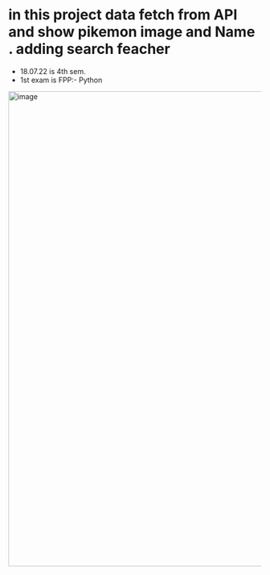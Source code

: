 # in this project data fetch from API and show pikemon image and Name . adding search feacher


- 18.07.22 is 4th sem.
- 1st exam is FPP:- Python

<img width="944" alt="image" src="https://user-images.githubusercontent.com/78966839/175237087-4b654bb0-1e04-4ad8-b972-e1a62ef7eb5f.png">

